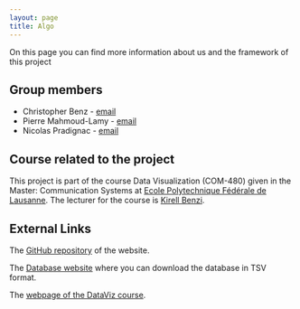 ```yaml
---
layout: page
title: Algo
---
```


On this page you can find more information about us and the framework of this project

## Group members

* Christopher Benz - [email](mailto:christopher.benz@epfl.ch)
* Pierre Mahmoud-Lamy - [email](mailto:pierre.mahmoud-lamy@epfl.ch)
* Nicolas Pradignac - [email](mailto:nicolas.pradignac@epfl.ch)

## Course related to the project

This project is part of the course Data Visualization (COM-480) given in the Master: Communication Systems at [Ecole Polytechnique Fédérale de Lausanne](https://www.epfl.ch/).
The lecturer for the course is [Kirell Benzi](https://people.epfl.ch/204172).

## External Links

The [GitHub repository](https://github.com/Nevaada/Project-Etymology-graph) of the website.

The [Database website](http://www1.icsi.berkeley.edu/~demelo/etymwn/) where you can download the database in TSV format.

The [webpage of the DataViz course](http://isa.epfl.ch/imoniteur_ISAP/!itffichecours.htm?ww_i_matiere=2217640779&ww_x_anneeAcad=2017-2018&ww_i_section=950840).
